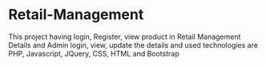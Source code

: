 # Retail-Management

This project having  login, Register, view product in Retail Management Details and Admin login, view, update the details
and used technologies are PHP, Javascript, JQuery, CSS, HTML and Bootstrap

